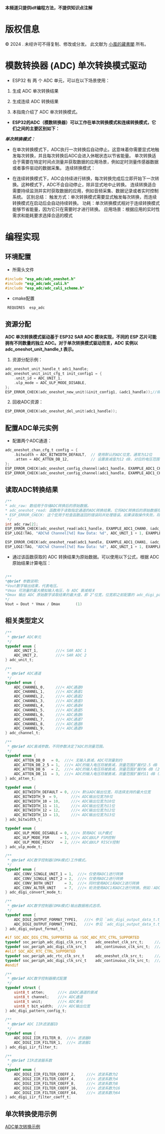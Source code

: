 **本频道只提供idf编程方法，不提供知识点注解**

# 版权信息

© 2024 . 未经许可不得复制、修改或分发。 此文献为 [小風的藏書閣](https://t.me/xfp2333) 所有。

# 模数转换器 (ADC) 单次转换模式驱动
- ESP32 有 两 个 ADC 单元，可以在以下场景使用：

1. 生成 ADC 单次转换结果

2. 生成连续 ADC 转换结果

3. 本指南介绍了 ADC 单次转换模式。

- **ESP32的ADC（模数转换器）可以工作在单次转换模式和连续转换模式，它们之间的主要区别如下：**

***单次转换模式：***

- 在单次转换模式下，ADC执行一次转换后自动停止。这意味着你需要显式地触发每次转换，并且每次转换后ADC会进入休眠状态以节省能量。
单次转换适合于需要在特定时间点测量并获取数据的应用场景，例如定时测量传感器数据或者事件驱动的数据采集。
连续转换模式：

- 在连续转换模式下，ADC会持续进行转换，每次转换完成后立即开始下一次转换。这种模式下，ADC不会自动停止，除非显式地中止转换。
连续转换适合需要持续监测并实时获取数据的应用，例如音频采集、数据记录或者实时控制系统。
区别总结：
触发方式：单次转换模式需要显式触发每次转换，而连续转换模式在启动后会自动持续转换。
功耗：单次转换模式相对于连续转换模式能够节省能量，因为它只在需要时才进行转换。
应用场景：根据应用的实时性需求和能耗要求选择合适的模式

# 编程实现

## 环境配置

- 所需头文件
```c
#include "esp_adc/adc_oneshot.h"
#include "esp_adc/adc_cali.h"
#include "esp_adc/adc_cali_scheme.h"
```
- cmake配置

```c
 REQUIRES  esp_adc 
```
## 资源分配

**ADC 单次转换模式驱动基于 ESP32 SAR ADC 模块实现，不同的 ESP 芯片可能拥有不同数量的独立 ADC。对于单次转换模式驱动而言，ADC 实例以 adc_oneshot_unit_handle_t 表示。**

1. 资源分配示例：
```c
adc_oneshot_unit_handle_t adc1_handle;
adc_oneshot_unit_init_cfg_t init_config1 = {
    .unit_id = ADC_UNIT_1,
    .ulp_mode = ADC_ULP_MODE_DISABLE,
};
ESP_ERROR_CHECK(adc_oneshot_new_unit(&init_config1, &adc1_handle));//绑定句柄与结构
```

2. 回收ADC资源：
```c
ESP_ERROR_CHECK(adc_oneshot_del_unit(adc1_handle));
```

## 配置ADC单元实例

- 配置两个ADC通道：

```c
adc_oneshot_chan_cfg_t config = {
    .bitwidth = ADC_BITWIDTH_DEFAULT,  // 使用默认的ADC位宽，通常为12位
    .atten = ADC_ATTEN_DB_12,          // 设置衰减值为12 dB，对应的电压范围为0 ~ 3.6V
};
ESP_ERROR_CHECK(adc_oneshot_config_channel(adc1_handle, EXAMPLE_ADC1_CHAN0, &config));
ESP_ERROR_CHECK(adc_oneshot_config_channel(adc1_handle, EXAMPLE_ADC1_CHAN1, &config));

```


## 读取ADC转换结果

```c
/**
* adc_raw: 数组用于存储ADC转换后的原始数据。
* adc_oneshot_read: 函数用于读取指定通道的ADC转换结果。它将ADC转换后的原始数据存储在提供的指针变量中。
* ESP_ERROR_CHECK: 这个宏用于检查函数返回的错误码并处理错误。如果读取操作失败，将会记录错误信息。
 */
int adc_raw[2];
ESP_ERROR_CHECK(adc_oneshot_read(adc1_handle, EXAMPLE_ADC1_CHAN0, &adc_raw[0]));
ESP_LOGI(TAG, "ADC%d Channel[%d] Raw Data: %d", ADC_UNIT_1 + 1, EXAMPLE_ADC1_CHAN0, adc_raw[0]);

ESP_ERROR_CHECK(adc_oneshot_read(adc1_handle, EXAMPLE_ADC1_CHAN1, &adc_raw[1]));
ESP_LOGI(TAG, "ADC%d Channel[%d] Raw Data: %d", ADC_UNIT_1 + 1, EXAMPLE_ADC1_CHAN1, adc_raw[1]);

```

- 通过该函数获取的 ADC 转换结果为原始数据。可以使用以下公式，根据 ADC 原始结果计算电压：
```c

/**
*@brief 参数说明:
*Vout数字输出结果，代表电压。
*Vmax 可测量的最大模拟输入电压，与 ADC 衰减相关
*Dmax 输出 ADC 原始数字读取结果的最大值，即 2^位宽，位宽即之前配置的 adc_digi_pattern_config_t::bit_width
*/
Vout = Dout * Vmax / Dmax       (1)

```

## 相关类型定义

```c
/**
 * @brief ADC单元
 */
typedef enum {
    ADC_UNIT_1,        ///< SAR ADC 1
    ADC_UNIT_2,        ///< SAR ADC 2
} adc_unit_t;

/**
 * @brief ADC通道
 */
typedef enum {
    ADC_CHANNEL_0,     ///< ADC通道0
    ADC_CHANNEL_1,     ///< ADC通道1
    ADC_CHANNEL_2,     ///< ADC通道2
    ADC_CHANNEL_3,     ///< ADC通道3
    ADC_CHANNEL_4,     ///< ADC通道4
    ADC_CHANNEL_5,     ///< ADC通道5
    ADC_CHANNEL_6,     ///< ADC通道6
    ADC_CHANNEL_7,     ///< ADC通道7
    ADC_CHANNEL_8,     ///< ADC通道8
    ADC_CHANNEL_9,     ///< ADC通道9
} adc_channel_t;

/**
 * @brief ADC衰减参数。不同参数决定了ADC的测量范围。
 */
typedef enum {
    ADC_ATTEN_DB_0   = 0,  ///< 无输入衰减，ADC可测量到约
    ADC_ATTEN_DB_2_5 = 1,  ///< ADC的输入电压将被衰减，测量范围扩展约2.5 dB (1.33倍)
    ADC_ATTEN_DB_6   = 2,  ///< ADC的输入电压将被衰减，测量范围扩展约6 dB (2倍)
    ADC_ATTEN_DB_11  = 3,  ///< ADC的输入电压将被衰减，测量范围扩展约11 dB (3.55倍)
} adc_atten_t;

typedef enum {
    ADC_BITWIDTH_DEFAULT = 0, ///< 默认ADC输出位宽，将选择支持的最大位宽
    ADC_BITWIDTH_9  = 9,      ///< ADC输出位宽为9位
    ADC_BITWIDTH_10 = 10,     ///< ADC输出位宽为10位
    ADC_BITWIDTH_11 = 11,     ///< ADC输出位宽为11位
    ADC_BITWIDTH_12 = 12,     ///< ADC输出位宽为12位
    ADC_BITWIDTH_13 = 13,     ///< ADC输出位宽为13位
} adc_bitwidth_t;

typedef enum {
    ADC_ULP_MODE_DISABLE = 0, ///< 禁用ADC ULP模式
    ADC_ULP_MODE_FSM     = 1, ///< ADC由ULP FSM控制
    ADC_ULP_MODE_RISCV   = 2, ///< ADC由ULP RISCV控制
} adc_ulp_mode_t;

/**
 * @brief ADC数字控制器(DMA模式)工作模式。
 */
typedef enum {
    ADC_CONV_SINGLE_UNIT_1 = 1,  ///< 仅使用ADC1进行转换
    ADC_CONV_SINGLE_UNIT_2 = 2,  ///< 仅使用ADC2进行转换
    ADC_CONV_BOTH_UNIT     = 3,  ///< 同时使用ADC1和ADC2进行转换
    ADC_CONV_ALTER_UNIT    = 7,  ///< 轮流使用ADC1和ADC2进行转换。例如：ADC1 -> ADC2 -> ADC1 -> ADC2 .....
} adc_digi_convert_mode_t;

/**
 * @brief ADC数字控制器(DMA模式)输出数据格式选项。
 */
typedef enum {
    ADC_DIGI_OUTPUT_FORMAT_TYPE1,   ///< 参见 `adc_digi_output_data_t.type1`
    ADC_DIGI_OUTPUT_FORMAT_TYPE2,   ///< 参见 `adc_digi_output_data_t.type2`
} adc_digi_output_format_t;

#if SOC_ADC_DIG_CTRL_SUPPORTED && !SOC_ADC_RTC_CTRL_SUPPORTED
typedef soc_periph_adc_digi_clk_src_t    adc_oneshot_clk_src_t;     ///< 数字控制器单次模式的时钟源类型
typedef soc_periph_adc_digi_clk_src_t    adc_continuous_clk_src_t;  ///< 数字控制器连续模式的时钟源类型
#elif SOC_ADC_RTC_CTRL_SUPPORTED
typedef soc_periph_adc_rtc_clk_src_t     adc_oneshot_clk_src_t;     ///< RTC控制器单次模式的时钟源类型
typedef soc_periph_adc_digi_clk_src_t    adc_continuous_clk_src_t;  ///< 数字控制器连续模式的时钟源类型
#endif

/**
 * @brief ADC数字控制器模式配置
 */
typedef struct {
    uint8_t atten;      ///< 此ADC通道的衰减
    uint8_t channel;    ///< ADC通道
    uint8_t unit;       ///< ADC单元
    uint8_t bit_width;  ///< ADC输出位宽
} adc_digi_pattern_config_t;

/**
 * @brief ADC IIR滤波器ID
 */
typedef enum {
    ADC_DIGI_IIR_FILTER_0,  ///< 滤波器0
    ADC_DIGI_IIR_FILTER_1,  ///< 滤波器1
} adc_digi_iir_filter_t;

/**
 * @brief IIR滤波器系数
 */
typedef enum {
    ADC_DIGI_IIR_FILTER_COEFF_2,     ///< 滤波系数为2
    ADC_DIGI_IIR_FILTER_COEFF_4,     ///< 滤波系数为4
    ADC_DIGI_IIR_FILTER_COEFF_8,     ///< 滤波系数为8
    ADC_DIGI_IIR_FILTER_COEFF_16,    ///< 滤波系数为16
    ADC_DIGI_IIR_FILTER_COEFF_64,    ///< 滤波系数为64
} adc_digi_iir_filter_coeff_t;

```

## 单次转换使用示例

[ADC单次转换示例](ADC0_example.c)
